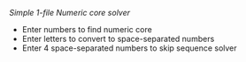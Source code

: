 *Simple 1-file Numeric core solver*

- Enter numbers to find numeric core
- Enter letters to convert to space-separated numbers
- Enter 4 space-separated numbers to skip sequence solver 

